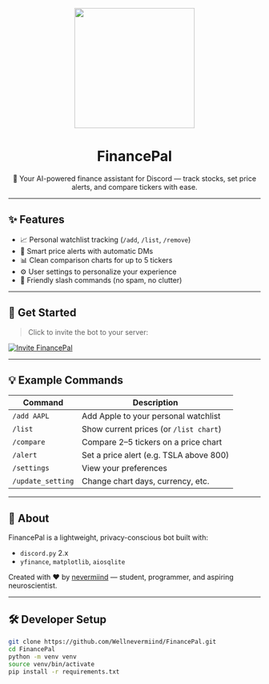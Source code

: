 <p align="center">
  <img src="https://media.discordapp.net/attachments/859845219163176961/1370943923714916496/FinancePal_Logo_Final.png?ex=68215686&is=68200506&hm=06425e7cb7d662bbfab4c4ecac7d3ff0af2659652c349e5f7e65aa85675da4cd&=&format=webp&quality=lossless&width=1008&height=1008" width="240" />
</p>

<h1 align="center">FinancePal</h1>

<p align="center">
  🤖 Your AI-powered finance assistant for Discord — track stocks, set price alerts, and compare tickers with ease.
</p>

---

## ✨ Features

- 📈 Personal watchlist tracking (`/add`, `/list`, `/remove`)
- 🔔 Smart price alerts with automatic DMs
- 📊 Clean comparison charts for up to 5 tickers
- ⚙️ User settings to personalize your experience
- 💬 Friendly slash commands (no spam, no clutter)

---

## 🚀 Get Started

> Click to invite the bot to your server:

[![Invite FinancePal](https://img.shields.io/badge/Invite-FinancePal-745fed?style=for-the-badge&logo=discord)](https://discord.com/oauth2/authorize?client_id=1370900483174174780&permissions=274878265344&scope=bot+applications.commands)

---

## 💡 Example Commands

| Command          | Description                                   |
|------------------|-----------------------------------------------|
| `/add AAPL`      | Add Apple to your personal watchlist          |
| `/list`          | Show current prices (or `/list chart`)        |
| `/compare`       | Compare 2–5 tickers on a price chart          |
| `/alert`         | Set a price alert (e.g. TSLA above 800)       |
| `/settings`      | View your preferences                         |
| `/update_setting`| Change chart days, currency, etc.             |

---

## 🧠 About

FinancePal is a lightweight, privacy-conscious bot built with:
- `discord.py` 2.x
- `yfinance`, `matplotlib`, `aiosqlite`

Created with ❤️ by [nevermiind](https://github.com/Wellnevermiind) — student, programmer, and aspiring neuroscientist.

---

## 🛠️ Developer Setup

```bash
git clone https://github.com/Wellnevermiind/FinancePal.git
cd FinancePal
python -m venv venv
source venv/bin/activate
pip install -r requirements.txt
